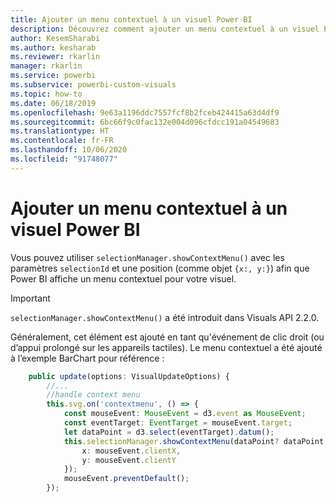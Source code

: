 ```yaml
---
title: Ajouter un menu contextuel à un visuel Power BI
description: Découvrez comment ajouter un menu contextuel à un visuel Power BI.
author: KesemSharabi
ms.author: kesharab
ms.reviewer: rkarlin
manager: rkarlin
ms.service: powerbi
ms.subservice: powerbi-custom-visuals
ms.topic: how-to
ms.date: 06/18/2019
ms.openlocfilehash: 9e63a1196ddc7557fcf8b2fceb424415a63d4df9
ms.sourcegitcommit: 6bc66f9c0fac132e004d096cfdcc191a04549683
ms.translationtype: HT
ms.contentlocale: fr-FR
ms.lasthandoff: 10/06/2020
ms.locfileid: "91748077"
---
```

# <a name="add-context-menu-to-power-bi-visual"></a>Ajouter un menu contextuel à un visuel Power BI

Vous pouvez utiliser `selectionManager.showContextMenu()` avec les paramètres `selectionId` et une position (comme objet `{x:, y:}`) afin que Power BI affiche un menu contextuel pour votre visuel.

> [!IMPORTANT]
> `selectionManager.showContextMenu()` a été introduit dans Visuals API 2.2.0.

Généralement, cet élément est ajouté en tant qu'événement de clic droit (ou d’appui prolongé sur les appareils tactiles). Le menu contextuel a été ajouté à l’exemple BarChart pour référence :

```typescript
    public update(options: VisualUpdateOptions) {
        //...
        //handle context menu
        this.svg.on('contextmenu', () => {
            const mouseEvent: MouseEvent = d3.event as MouseEvent;
            const eventTarget: EventTarget = mouseEvent.target;
            let dataPoint = d3.select(eventTarget).datum();
            this.selectionManager.showContextMenu(dataPoint? dataPoint.selectionId : {}, {
                x: mouseEvent.clientX,
                y: mouseEvent.clientY
            });
            mouseEvent.preventDefault();
        });
```
